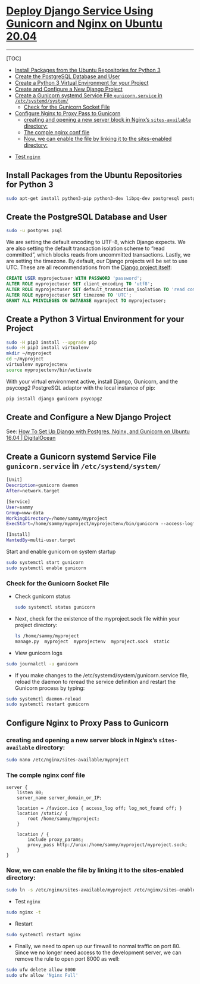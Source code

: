 # [Deploy Django Service Using Gunicorn and Nginx on Ubuntu 20.04](https://www.digitalocean.com/community/tutorials/how-to-set-up-django-with-postgres-nginx-and-gunicorn-on-ubuntu-16-04)

---

[TOC]

<!-- toc -->

  * [Install Packages from the Ubuntu Repositories for Python 3](#Install-Packages-from-the-Ubuntu-Repositories-for-Python-3)
  * [Create the PostgreSQL Database and User](#Create-the-PostgreSQL-Database-and-User)
  * [Create a Python 3 Virtual Environment for your Project](#Create-a-Python-3-Virtual-Environment-for-your-Project)
  * [Create and Configure a New Django Project](#Create-and-Configure-a-New-Django-Project)
  * [Create a Gunicorn systemd Service File `gunicorn.service` in `/etc/systemd/system/`](#Create-a-Gunicorn-systemd-Service-File-gunicornservice-in-etcsystemdsystem)
    + [Check for the Gunicorn Socket File](#Check-for-the-Gunicorn-Socket-File)
  * [Configure Nginx to Proxy Pass to Gunicorn](#Configure-Nginx-to-Proxy-Pass-to-Gunicorn)
    + [creating and opening a new server block in Nginx’s `sites-available` directory:](#creating-and-opening-a-new-server-block-in-Nginx’s-sites-available-directory)
    + [The comple nginx conf file](#The-comple-nginx-conf-file)
    + [Now, we can enable the file by linking it to the sites-enabled directory:](#Now-we-can-enable-the-file-by-linking-it-to-the-sites-enabled-directory)
- [Test `nginx`](#Test-nginx)

<!-- tocstop -->

## Install Packages from the Ubuntu Repositories for Python 3

```sh
sudo apt-get install python3-pip python3-dev libpq-dev postgresql postgresql-contrib nginx
```

## Create the PostgreSQL Database and User

```sh
sudo -u postgres psql
```

We are setting the default encoding to UTF-8, which Django expects. We are also setting the default transaction isolation scheme to “read committed”, which blocks reads from uncommitted transactions. Lastly, we are setting the timezone. By default, our Django projects will be set to use UTC. These are all recommendations from the [Django project itself](https://docs.djangoproject.com/en/1.9/ref/databases/#optimizing-postgresql-s-configuration):

```sql
CREATE USER myprojectuser WITH PASSWORD 'password';
ALTER ROLE myprojectuser SET client_encoding TO 'utf8';
ALTER ROLE myprojectuser SET default_transaction_isolation TO 'read committed';
ALTER ROLE myprojectuser SET timezone TO 'UTC';
GRANT ALL PRIVILEGES ON DATABASE myproject TO myprojectuser;
```

## Create a Python 3 Virtual Environment for your Project

```sh
sudo -H pip3 install --upgrade pip
sudo -H pip3 install virtualenv
mkdir ~/myproject
cd ~/myproject
virtualenv myprojectenv
source myprojectenv/bin/activate
```

With your virtual environment active, install Django, Gunicorn, and the psycopg2 PostgreSQL adaptor with the local instance of pip:

```sh
pip install django gunicorn psycopg2
```

## Create and Configure a New Django Project

See: [How To Set Up Django with Postgres, Nginx, and Gunicorn on Ubuntu 16.04 \| DigitalOcean](https://www.digitalocean.com/community/tutorials/how-to-set-up-django-with-postgres-nginx-and-gunicorn-on-ubuntu-16-04/#create-and-configure-new-django-project)

## Create a Gunicorn systemd Service File `gunicorn.service` in `/etc/systemd/system/`

```sh
[Unit]
Description=gunicorn daemon
After=network.target

[Service]
User=sammy
Group=www-data
WorkingDirectory=/home/sammy/myproject
ExecStart=/home/sammy/myproject/myprojectenv/bin/gunicorn --access-logfile - --workers 3 --bind unix:/home/sammy/myproject/myproject.sock myproject.wsgi:application

[Install]
WantedBy=multi-user.target
```

Start and enable gunicorn on system startup

```sh
sudo systemctl start gunicorn
sudo systemctl enable gunicorn
```

### Check for the Gunicorn Socket File

- Check gunicorn status

  ```sh
  sudo systemctl status gunicorn
  ```

- Next, check for the existence of the myproject.sock file within your project directory:

  ```sh
  ls /home/sammy/myproject
  manage.py  myproject  myprojectenv  myproject.sock  static
  ```

- View gunicorn logs

```sh
sudo journalctl -u gunicorn
```

- If you make changes to the /etc/systemd/system/gunicorn.service file, reload the daemon to reread the service definition and restart the Gunicorn process by typing:

```sh
sudo systemctl daemon-reload
sudo systemctl restart gunicorn
```

## Configure Nginx to Proxy Pass to Gunicorn

### creating and opening a new server block in Nginx’s `sites-available` directory:

```sh
sudo nano /etc/nginx/sites-available/myproject
```

### The comple nginx conf file

```nginx
server {
    listen 80;
    server_name server_domain_or_IP;

    location = /favicon.ico { access_log off; log_not_found off; }
    location /static/ {
        root /home/sammy/myproject;
    }

    location / {
        include proxy_params;
        proxy_pass http://unix:/home/sammy/myproject/myproject.sock;
    }
}
```

### Now, we can enable the file by linking it to the sites-enabled directory:

```sh
sudo ln -s /etc/nginx/sites-available/myproject /etc/nginx/sites-enabled
```

- Test `nginx`

```sh
sudo nginx -t
```

- Restart

```sh
sudo systemctl restart nginx
```

- Finally, we need to open up our firewall to normal traffic on port 80. Since we no longer need access to the development server, we can remove the rule to open port 8000 as well:

```sh
sudo ufw delete allow 8000
sudo ufw allow 'Nginx Full'
```

